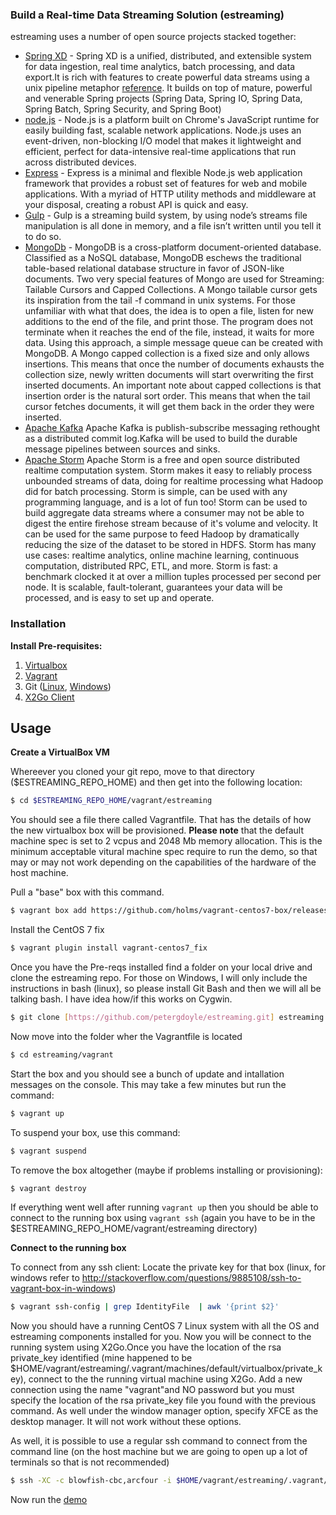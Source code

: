 

### Build a Real-time Data Streaming Solution (estreaming) 

estreaming uses a number of open source projects stacked together:

* [Spring XD](http://projects.spring.io/spring-xd/) - Spring XD is a unified, distributed, and extensible system for data ingestion, real time analytics, batch processing, and data export.It is rich with features to create powerful data streams using a unix pipeline metaphor [reference](http://docs.spring.io/spring-xd/docs/1.2.0.RELEASE/reference/html/). It builds on top of mature, powerful and venerable Spring projects (Spring Data, Spring IO, Spring Data, Spring Batch, Spring Security, and Spring Boot)
* [node.js](https://nodejs.org/) - Node.js is a platform built on Chrome's JavaScript runtime for easily building fast, scalable network applications. Node.js uses an event-driven, non-blocking I/O model that makes it lightweight and efficient, perfect for data-intensive real-time applications that run across distributed devices.
* [Express](http://expressjs.com/) - Express is a minimal and flexible Node.js web application framework that provides a robust set of features for web and mobile applications. With a myriad of HTTP utility methods and middleware at your disposal, creating a robust API is quick and easy.
* [Gulp](http://gulpjs.com/) - Gulp is a streaming build system, by using node’s streams file manipulation is all done in memory, and a file isn’t written until you tell it to do so.
* [MongoDb](https://www.mongodb.org/) - MongoDB is a cross-platform document-oriented database. Classified as a NoSQL database, MongoDB eschews the traditional table-based relational database structure in favor of JSON-like documents. Two very special features of Mongo are used for Streaming: Tailable Cursors and Capped Collections. A Mongo tailable cursor gets its inspiration from the tail -f command in unix systems. For those unfamiliar with what that does, the idea is to open a file, listen for new additions to the end of the file, and print those. The program does not terminate when it reaches the end of the file, instead, it waits for more data. Using this approach, a simple message queue can be created with MongoDB. A Mongo capped collection is a fixed size and only allows insertions. This means that once the number of documents exhausts the collection size, newly written documents will start overwriting the first inserted documents. An important note about capped collections is that insertion order is the natural sort order. This means that when the tail cursor fetches documents, it will get them back in the order they were inserted. 
* [Apache Kafka](http://kafka.apache.org/) Apache Kafka is publish-subscribe messaging rethought as a distributed commit log.Kafka will be used to build the durable message pipelines between sources and sinks. 
* [Apache Storm](https://storm.apache.org/)  Apache Storm is a free and open source distributed realtime computation system. Storm makes it easy to reliably process unbounded streams of data, doing for realtime processing what Hadoop did for batch processing. Storm is simple, can be used with any programming language, and is a lot of fun too! Storm can be used to build aggregate data streams where a consumer may not be able to digest the entire firehose stream because of it's volume and velocity. It can be used for the same purpose to feed Hadoop by dramatically reducing the size of the dataset to be stored in HDFS. Storm has many use cases: realtime analytics, online machine learning, continuous computation, distributed RPC, ETL, and more. Storm is fast: a benchmark clocked it at over a million tuples processed per second per node. It is scalable, fault-tolerant, guarantees your data will be processed, and is easy to set up and operate. 

### Installation
**Install Pre-requisites:**

1. [Virtualbox](https://www.virtualbox.org/wiki/Downloads)
2. [Vagrant](https://www.vagrantup.com/downloads.html)
3. Git ([Linux](), [Windows](https://msysgit.github.io/))
5. [X2Go Client](http://wiki.x2go.org/doku.php/download:start)


## Usage

**Create a VirtualBox VM**

Whereever you cloned your git repo, move to that directory ($ESTREAMING_REPO_HOME) and then get into the following location:

```sh
$ cd $ESTREAMING_REPO_HOME/vagrant/estreaming
```

You should see a file there called Vagrantfile. That has the details of how the new virtualbox box will be provisioned. **Please note** that the default machine spec is set to 2 vcpus and 2048 Mb memory allocation. This is the minimum acceptable vitural machine spec require to run the demo, so that may or may not work depending on the capabilities of the hardware of the host machine.

Pull a "base" box with this command. 
```sh
$ vagrant box add https://github.com/holms/vagrant-centos7-box/releases/download/7.1.1503.001/CentOS-7.1.1503-x86_64-netboot.box -- name  CentOS-7.1.1503-x86_64
```
Install the CentOS 7 fix
```sh
$ vagrant plugin install vagrant-centos7_fix
```
Once you have the Pre-reqs installed find a folder on your local drive and clone the estreaming repo. For those on Windows, I will only include the instructions in bash (linux), so please install Git Bash  and then we will all be talking bash. I have idea how/if this works on Cygwin. 

```sh
$ git clone [https://github.com/petergdoyle/estreaming.git] estreaming
```
Now move into the folder wher the Vagrantfile is located
```sh
$ cd estreaming/vagrant
```

Start the box and you should see a bunch of update and intallation messages on the console. This may take a few minutes but run the command:

```sh
$ vagrant up
```

To suspend your box, use this command:

```sh
$ vagrant suspend
```

To remove the box altogether (maybe if problems installing or provisioning):

```sh
$ vagrant destroy
```

If everything went well after running ```vagrant up``` then you should be able to connect to the running box using ```vagrant ssh``` (again you have to be in the $ESTREAMING_REPO_HOME/vagrant/estreaming directory)


**Connect to the running box**

To connect from any ssh client:
Locate the private key for that box (linux, for windows refer to http://stackoverflow.com/questions/9885108/ssh-to-vagrant-box-in-windows)

```sh
$ vagrant ssh-config | grep IdentityFile  | awk '{print $2}'
```


Now you should have a running CentOS 7 Linux system with all the OS and estreaming components installed for you. Now you will be connect to the running system using X2Go.Once you have the location of the rsa private_key identified (mine happened to be $HOME/vagrant/estreaming/.vagrant/machines/default/virtualbox/private_key), connect to the the running virtual machine using X2Go. Add a new connection using the name "vagrant"and NO password but you must specify the location of the rsa private_key file you found with the previous command. As well under the window manager option, specify XFCE as the desktop manager. It will not work without these options. 


As well, it is possible to use a regular ssh command to connect from the command line (on the host machine but we are going to open up a lot of terminals so that is not recommended)

```sh
$ ssh -XC -c blowfish-cbc,arcfour -i $HOME/vagrant/estreaming/.vagrant/machines/default/virtualbox/private_key -l vagrant -p 2222 127.0.0.1
```


Now run the [demo](DEMO.md)



